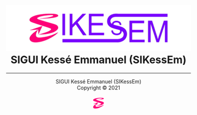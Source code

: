 <div align="center">
  <h1><a href="https://sikessem.github.io/" title="Go to SIKessEm website"><img src="SIKessEm-logo.png" alt="SIKessEm logo"/></a><br/>SIGUI Kessé Emmanuel (SIKessEm)</h1>
</div>

***

<div align="center">
  <p>SIGUI Kessé Emmanuel (SIKessEm)<br/>Copyright &#169; 2021</p>
  <p><a href="https://sikessem.github.io/" title="Go to SIKessEm website"><img src="SIKessEm-icon.png" width="40px" height="40px" alt="SIKessEm icon" style="border-radius:50%;"/></a></p>
</div>
